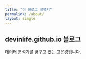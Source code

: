 ```yaml
---
title: "이 블로그 설명서"
permalink: /about/
layout: single
---
```


## devinlife.github.io 블로그

데이터 분석가를 꿈꾸고 있는 고은경입니다.

